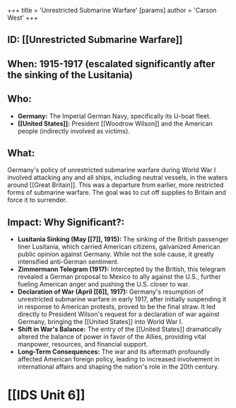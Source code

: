 +++
 title = 'Unrestricted Submarine Warfare'
[params]
	author = 'Carson West'
+++
## ID: [[Unrestricted Submarine Warfare]]

## When: 1915-1917 (escalated significantly after the sinking of the Lusitania)

## Who: 
* **Germany:**  The Imperial German Navy, specifically its U-boat fleet.
* **[[United States]]:**  President [[Woodrow Wilson]] and the American people (indirectly involved as victims).

## What: 
Germany's policy of unrestricted submarine warfare during World War I involved attacking any and all ships, including neutral vessels, in the waters around [[Great Britain]].  This was a departure from earlier, more restricted forms of submarine warfare.  The goal was to cut off supplies to Britain and force it to surrender.

## Impact: Why Significant?:
* **Lusitania Sinking (May [[7]], 1915):** The sinking of the British passenger liner Lusitania, which carried American citizens, galvanized American public opinion against Germany. While not the sole cause, it greatly intensified anti-German sentiment.
* **Zimmermann Telegram (1917):** Intercepted by the British, this telegram revealed a German proposal to Mexico to ally against the U.S., further fueling American anger and pushing the U.S. closer to war.
* **Declaration of War (April [[6]], 1917):**  Germany's resumption of unrestricted submarine warfare in early 1917, after initially suspending it in response to American protests, proved to be the final straw.  It led directly to President Wilson's request for a declaration of war against Germany, bringing the [[United States]] into World War I.
* **Shift in War's Balance:**  The entry of the [[United States]] dramatically altered the balance of power in favor of the Allies, providing vital manpower, resources, and financial support.
* **Long-Term Consequences:**  The war and its aftermath profoundly affected American foreign policy, leading to increased involvement in international affairs and shaping the nation's role in the 20th century.

# [[IDS Unit 6]]